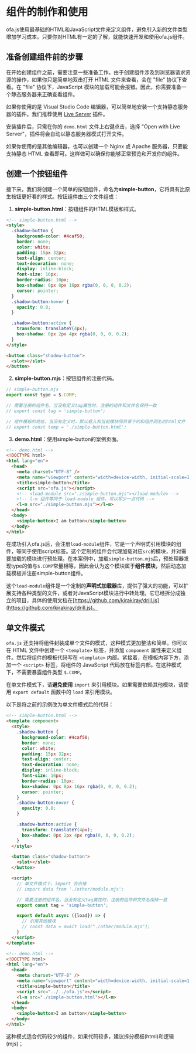 # 组件的制作和使用

ofa.js使用最基础的HTML和JavaScript文件来定义组件，避免引入新的文件类型增加学习成本。只要你对HTML有一定的了解，就能快速开发和使用ofa.js组件。

## 准备创建组件前的步骤

在开始创建组件之前，需要注意一些准备工作。由于创建组件涉及到浏览器请求资源的操作，如果你只是简单地双击打开 HTML 文件来查看，会在 "file" 协议下查看。在 "file" 协议下，JavaScript 模块的加载可能会报错。因此，你需要准备一个静态服务器来正确查看组件。

如果你使用的是 Visual Studio Code 编辑器，可以简单地安装一个支持静态服务器的插件。我们推荐使用 [Live Server](https://marketplace.visualstudio.com/items?itemName=ritwickdey.LiveServer) 插件。

安装插件后，只需在你的 `demo.html` 文件上右键点击，选择 "Open with Live Server"，插件将会自动以静态服务器模式打开文件。

如果你使用的是其他编辑器，也可以创建一个 Nginx 或 Apache 服务器，只要能支持静态 HTML 查看即可。这样做可以确保你能够正常预览和开发你的组件。

## 创建一个按钮组件

接下来，我们将创建一个简单的按钮组件，命名为**simple-button**，它将具有比原生按钮更好看的样式。按钮组件由三个文件组成：

1. **simple-button.html**：按钮组件的HTML模板和样式。

```html
<!-- simple-button.html -->
<style>
  .shadow-button {
    background-color: #4caf50;
    border: none;
    color: white;
    padding: 15px 32px;
    text-align: center;
    text-decoration: none;
    display: inline-block;
    font-size: 16px;
    border-radius: 10px;
    box-shadow: 0px 8px 16px rgba(0, 0, 0, 0.2);
    cursor: pointer;
  }
  .shadow-button:hover {
    opacity: 0.8;
  }

  .shadow-button:active {
    transform: translateY(4px);
    box-shadow: 0px 2px 4px rgba(0, 0, 0, 0.2);
  }
</style>

<button class="shadow-button">
  <slot></slot>
</button>
```

2. **simple-button.mjs**：按钮组件的注册代码。

```javascript
// simple-button.mjs
export const type = $.COMP;

// 需要注册的组件名，当没有定义tag属性时，注册的组件和文件名保持一致
// export const tag = 'simple-button';

// 组件模板的地址，当没有定义时，默认载入和当前模块同目录下的和组件同名的html文件
// export const temp = './simple-button.html';
```

3. **demo.html**：使用simple-button的案例页面。

```html
<!-- demo.html -->
<!DOCTYPE html>
<html lang="en">
  <head>
    <meta charset="UTF-8" />
    <meta name="viewport" content="width=device-width, initial-scale=1.0" />
    <title>simple-button</title>
    <script src="ofa.js"></script>
    <!-- <load-module src="./simple-button.mjs"></load-module> -->
    <!-- l-m 组件等同于 load-module 组件，可以写少一点代码 -->
    <l-m src="./simple-button.mjs"></l-m> 
  </head>
  <body>
    <simple-button>I am button</simple-button>
  </body>
</html>
```

在成功引入ofa.js后，会注册`load-module`组件，它是一个声明式引用模块的组件，等同于使用script标签。这个定制的组件会代理加载对应`src`的模块，并对需要加载的模块进行预处理。在本案例中，加载`simple-button.mjs`后，预处理器发现type的值与`$.COMP`常量相等，因此会认为这个模块属于**组件模块**，然后动态加载模板并注册simple-button组件。

这个`load-module`组件是一个定制的**声明式加载器**库，提供了强大的功能，可以扩展支持各种类型的文件，或者对JavaScript模块进行中转处理。它已经拆分成独立的项目，具体的使用文档在[https://github.com/kirakiray/drill.js](https://github.com/kirakiray/drill.js)。

## 单文件模式

`ofa.js` 还支持将组件封装成单个文件的模式，这种模式更加整洁和简单。你可以在 HTML 文件中创建一个 `<template>` 标签，并添加 `component` 属性来定义组件。然后将组件的模板代码写在 `<template>` 内部。紧接着，在模板内容下方，添加一个 `<script>` 标签，将组件的 JavaScript 代码放在标签内部。在这种模式下，不需要暴露组件类型 `$.COMP`。

在单文件模式下，请**避免使用** `import` 来引用模块。如果需要依赖其他模块，请使用 `export default` 函数中的 `load` 来引用模块。

以下是将之前的示例改为单文件模式后的代码：

```html
<!-- simple-button.html -->
<template component>
  <style>
    .shadow-button {
      background-color: #4caf50;
      border: none;
      color: white;
      padding: 15px 32px;
      text-align: center;
      text-decoration: none;
      display: inline-block;
      font-size: 16px;
      border-radius: 10px;
      box-shadow: 0px 8px 16px rgba(0, 0, 0, 0.2);
      cursor: pointer;
    }
    .shadow-button:hover {
      opacity: 0.8;
    }

    .shadow-button:active {
      transform: translateY(4px);
      box-shadow: 0px 2px 4px rgba(0, 0, 0, 0.2);
    }
  </style>

  <button class="shadow-button">
    <slot></slot>
  </button>

  <script>
    // 单文件模式下，import 会出错
    // import data from './other/module.mjs';

    // 需要注册的组件名，当没有定义tag属性时，注册的组件和文件名保持一致
    export const tag = 'simple-button';

    export default async ({load}) => {
      // 引用其他模块
      // const data = await load("./other/module.mjs");
    }
  </script>
</template>
```

```html
<!-- demo.html -->
<!DOCTYPE html>
<html lang="en">
  <head>
    <meta charset="UTF-8" />
    <meta name="viewport" content="width=device-width, initial-scale=1.0" />
    <title>simple-button</title>
    <script src="../../ofa.js"></script>
    <l-m src="./simple-button.html"></l-m>
  </head>
  <body>
    <simple-button>I am button</simple-button>
  </body>
</html>
```

这种模式适合代码较少的组件，如果代码较多，建议拆分模板(html)和逻辑(mjs)；